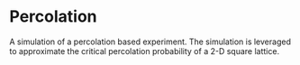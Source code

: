 # Percolation
A simulation of a percolation based experiment. The simulation is leveraged to approximate the critical percolation probability of a 2-D square lattice. 
